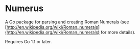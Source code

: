 # Numerus

A Go package for parsing and creating Roman Numerals (see [http://en.wikipedia.org/wiki/Roman_numerals](http://en.wikipedia.org/wiki/Roman_numerals) for more details).

Requires Go 1.1 or later.
